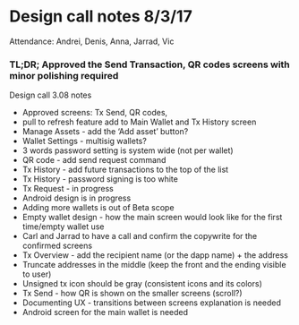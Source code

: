 # Design call notes 8/3/17

Attendance: Andrei, Denis, Anna, Jarrad, Vic

### TL;DR; Approved the Send Transaction, QR codes screens with minor polishing required

Design call 3.08 notes
- Approved screens: Tx Send, QR codes, 
- pull to refresh feature add to Main Wallet and Tx History screen
- Manage Assets - add the ‘Add asset’ button?
- Wallet Settings - multisig wallets?
- 3 words password setting is system wide (not per wallet)
- QR code - add send request command
- Tx History  - add future transactions to the top of the list
- Tx History - password signing is too white
- Tx Request - in progress
- Android design is in progress
- Adding more wallets is out of Beta scope
- Empty wallet design - how the main screen would look like for the first time/empty wallet use
- Carl and Jarrad to have a call and confirm the copywrite for the confirmed screens
- Tx Overview - add the recipient name (or the dapp name) + the address
- Truncate addresses in the middle (keep the front and the ending visible to user)
- Unsigned tx icon should be gray (consistent icons and its colors)
- Tx Send - how QR is shown on the smaller screens (scroll?)
- Documenting UX - transitions between screens explanation is needed
- Android screen for the main wallet is needed
